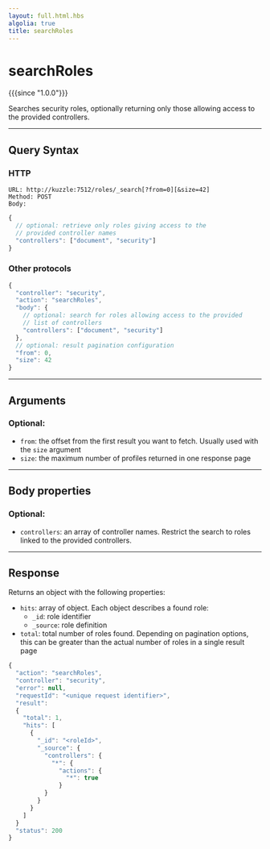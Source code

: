 ```yaml
---
layout: full.html.hbs
algolia: true
title: searchRoles
---
```


# searchRoles

{{{since "1.0.0"}}}

Searches security roles, optionally returning only those allowing access to the provided controllers.

---

## Query Syntax

### HTTP

```http
URL: http://kuzzle:7512/roles/_search[?from=0][&size=42]
Method: POST  
Body:
```

```js
{
  // optional: retrieve only roles giving access to the
  // provided controller names
  "controllers": ["document", "security"]
}
```

### Other protocols

```js
{
  "controller": "security",
  "action": "searchRoles",
  "body": {
    // optional: search for roles allowing access to the provided
    // list of controllers
    "controllers": ["document", "security"]
  },
  // optional: result pagination configuration
  "from": 0,
  "size": 42
}
```

---

## Arguments

### Optional:

* `from`: the offset from the first result you want to fetch.  Usually used with the `size` argument
* `size`: the maximum number of profiles returned in one response page

---

## Body properties

### Optional:

* `controllers`: an array of controller names. Restrict the search to roles linked to the provided controllers.

---

## Response

Returns an object with the following properties:

* `hits`: array of object. Each object describes a found role:
  * `_id`: role identifier
  * `_source`: role definition
* `total`: total number of roles found. Depending on pagination options, this can be greater than the actual number of roles in a single result page

```javascript
{
  "action": "searchRoles",
  "controller": "security",
  "error": null,
  "requestId": "<unique request identifier>",
  "result": 
  {
    "total": 1,
    "hits": [
      {
        "_id": "<roleId>",
        "_source": {
          "controllers": {
            "*": {
              "actions": {
                "*": true
              }
          }
        }
      }
    ]
  }
  "status": 200
}
```
